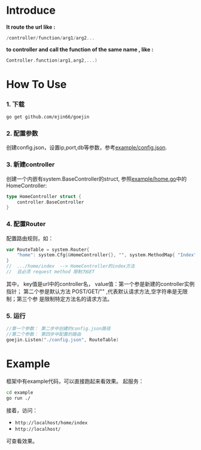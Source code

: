 # Introduce

**It route the url like :**

```go 
/controller/function/arg1/arg2... 
```

**to controller and call the function of the same name , like :**

```go 
Controller.function(arg1,arg2,...)
```


# How To Use

### 1. 下载
```bash
go get github.com/ejin66/goejin
```

### 2. 配置参数
创建config.json，设置ip,port,db等参数，参考[example/config.json](https://github.com/ejin66/goejin/blob/master/example/config.json).

### 3. 新建controller
创建一个内嵌有system.BaseController的struct, 参照[example/home.go](https://github.com/ejin66/goejin/blob/master/example/home.go)中的HomeController:

```go
type HomeController struct {
	controller.BaseController
}
```

### 4. 配置Router
配置路由规则，如：

```go
var RouteTable = system.Router{
	"home": system.Cfg{&HomeController{}, "", system.MethodMap{ "Index":"GET"}},
}
//  .../home/index  --> HomeController的index方法
//  且必须 request method 限制为GET
```

其中， key值是url中的controller名， value值：第一个参是新建的controller实例指针； 第二个参是默认方法 POST/GET/"" ,代表默认请求方法,空字符串是无限制；第三个参 是限制特定方法名的请求方法。

### 5. 运行
```go
//第一个参数： 第二步中创建的config.json路径
//第二个参数： 第四步中配置的路由
goejin.Listen("./config.json", RouteTable)
```

# Example
框架中有example代码，可以直接跑起来看效果。
起服务：
```bash
cd example
go run ./
```
接着，访问：
- `http://localhost/home/index`
- `http://localhost/`

可查看效果。
